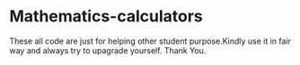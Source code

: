# Mathematics-calculators
These all code are just for helping other student purpose.Kindly use it in fair way and always try to upagrade yourself.
Thank You.
